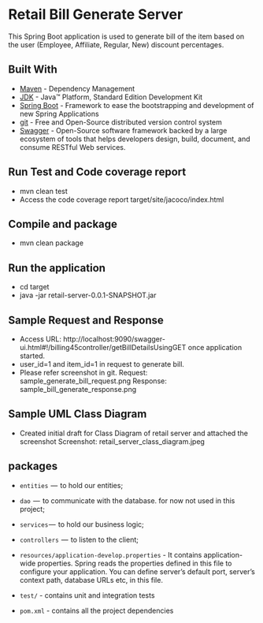 # Retail Bill Generate Server

This Spring Boot application is used to generate bill of the item based on the user (Employee, Affiliate, Regular, New) discount percentages.

## Built With

* [Maven](https://maven.apache.org/) - Dependency Management
* [JDK](http://www.oracle.com/technetwork/java/javase/downloads/jdk8-downloads-2133151.html) - Java™ Platform, Standard Edition Development Kit 
* [Spring Boot](https://spring.io/projects/spring-boot) - Framework to ease the bootstrapping and development of new Spring Applications
* [git](https://git-scm.com/) - Free and Open-Source distributed version control system
* [Swagger](https://swagger.io/) - Open-Source software framework backed by a large ecosystem of tools that helps developers design, build, document, and consume RESTful Web services.

## Run Test and Code coverage report

- mvn clean test
- Access the code coverage report target/site/jacoco/index.html

## Compile and package

- mvn clean package

## Run the application

- cd target
- java -jar retail-server-0.0.1-SNAPSHOT.jar

## Sample Request and Response

- Access URL: http://localhost:9090/swagger-ui.html#!/billing45controller/getBillDetailsUsingGET once application started.
- user_id=1 and item_id=1 in request to generate bill.
- Please refer screenshot in git.
  Request: sample_generate_bill_request.png
  Response: sample_bill_generate_response.png

## Sample UML Class Diagram

  - Created initial draft for Class Diagram of retail server and attached the screenshot
  Screenshot: retail_server_class_diagram.jpeg
  
## packages

- `entities`  —  to hold our entities;
- `dao`  —  to communicate with the database. for now not used in this project;
- `services` —  to hold our business logic;
- `controllers`  —  to listen to the client;

- `resources/application-develop.properties` - It contains application-wide properties. Spring reads the properties defined in this file to configure your application. You can define server’s default port, server’s context path, database URLs etc, in this file.

- `test/` - contains unit and integration tests

- `pom.xml` - contains all the project dependencies
